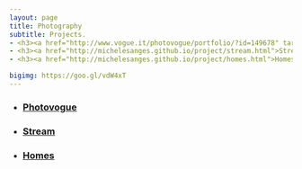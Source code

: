 ```yaml
---
layout: page
title: Photography
subtitle: Projects.
- <h3><a href="http://www.vogue.it/photovogue/portfolio/?id=149678" target="_blank">Photovogue</a></h3>
- <h3><a href="http://michelesanges.github.io/project/stream.html">Stream</a></h3>
- <h3><a href="http://michelesanges.github.io/project/homes.html">Homes</a></h3>

bigimg: https://goo.gl/vdW4xT 
---
```


- <h3><a href="http://www.vogue.it/photovogue/portfolio/?id=149678" target="_blank">Photovogue</a></h3>
- <h3><a href="http://michelesanges.github.io/project/stream.html">Stream</a></h3>
- <h3><a href="http://michelesanges.github.io/project/homes.html">Homes</a></h3>




